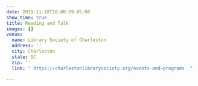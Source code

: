```yaml
---
date: 2019-11-18T18:00:59-05:00
show_time: true
title: Reading and Talk
images: []
venue:
  name: Library Society of Charleston
  address: ''
  city: Charleston
  state: SC
  zip: ''
  link: " https://charlestonlibrarysociety.org/events-and-programs  "

---
```


